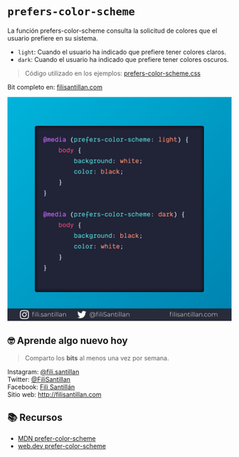 # `prefers-color-scheme`

La función prefers-color-scheme consulta la solicitud de colores que el usuario prefiere en su sistema.

- `light`: Cuando el usuario ha indicado que prefiere tener colores claros.
- `dark`: Cuando el usuario ha indicado que prefiere tener colores oscuros.

> Código utilizado en los ejemplos: [prefers-color-scheme.css](./prefers-color-scheme.css)

Bit completo en: [filisantillan.com](https://filisantillan.com/bits/prefers-color-scheme/)

![prefers-color-scheme](./prefers-color-scheme.png)

## 🤓 Aprende algo nuevo hoy

> Comparto los **bits** al menos una vez por semana.

Instagram: [@fili.santillan](https://www.instagram.com/fili.santillan/)  
Twitter: [@FiliSantillan](https://twitter.com/FiliSantillan)  
Facebook: [Fili Santillán](https://www.facebook.com/FiliSantillan96/)  
Sitio web: http://filisantillan.com

## 📚 Recursos

-   [MDN prefer-color-scheme](https://developer.mozilla.org/en-US/docs/Web/CSS/@media/prefers-color-scheme)
-   [web.dev prefer-color-scheme](https://web.dev/prefers-color-scheme/)
